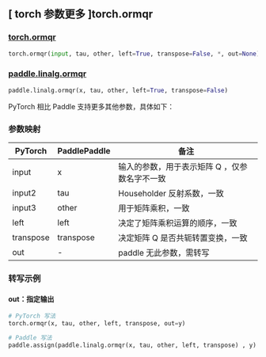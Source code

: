 ## [ torch 参数更多 ]torch.ormqr

### [torch.ormqr](https://pytorch.org/docs/stable/generated/torch.ormqr.html#torch.ormqr)

```python
torch.ormqr(input, tau, other, left=True, transpose=False, *, out=None)
```

### [paddle.linalg.ormqr](https://www.paddlepaddle.org.cn/documentation/docs/zh/api/paddle/linalg/ormqr_cn.html#ormqr)

```python
paddle.linalg.ormqr(x, tau, other, left=True, transpose=False)
```

PyTorch 相比 Paddle 支持更多其他参数，具体如下：

### 参数映射

| PyTorch   | PaddlePaddle | 备注                                           |
| --------- | ------------ | ---------------------------------------------- |
| input     | x            | 输入的参数，用于表示矩阵 Q ，仅参数名字不一致 |
| input2      | tau          | Householder 反射系数，一致                     |
| input3     | other        | 用于矩阵乘积，一致                             |
| left      | left         | 决定了矩阵乘积运算的顺序，一致                 |
| transpose | transpose    | 决定矩阵 Q 是否共轭转置变换，一致              |
| out       | -            | paddle 无此参数，需转写                        |

### 转写示例

#### out：指定输出

```python
# PyTorch 写法
torch.ormqr(x, tau, other, left, transpose, out=y)

# Paddle 写法
paddle.assign(paddle.linalg.ormqr(x, tau, other, left, transpose) , y)
```
